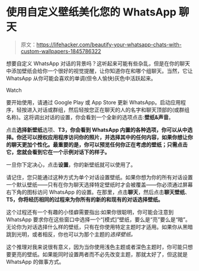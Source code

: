 # 使用自定义壁纸美化您的 WhatsApp 聊天

> 原文：<https://lifehacker.com/beautify-your-whatsapp-chats-with-custom-wallpapers-1845786322>

想要自定义 WhatsApp 对话的背景吗？这听起来可能有些杂乱，但是在你的聊天中添加壁纸会给你一个很好的视觉提醒，让你知道你在和哪个组聊天。当然，它让 WhatsApp 从你可能会喜欢的单调(但令人愉快)灰色中活跃起来。

Watch

要开始使用，请通过 Google Play 或 App Store 更新 WhatsApp。启动应用程序，轻按进入对话或群组，然后轻按您正在聊天的人的名字和聊天顶部的(或群组名称)。这将调出对话的设置，你会看到一个全新的选项点击:**壁纸&声音**。

点击**选择新壁纸**选项、**T3，你会看到 WhatsApp 内置的各种选项，你可以从中选择。你还可以授权应用程序访问你的照片，并选择其中的任何内容，如果你想让你的聊天更加个性化。最重要的是，你可以预览任何你正在考虑的壁纸；只需点击它，您就会看到它在一个示例对话下的样子。**

一旦你下定决心，点击**设置**，你的新壁纸就可以使用了。

请记住，您只能通过这种方式为单个对话设置壁纸。如果你想为你的所有对话设置一个默认壁纸——只有在你为聊天选择特定壁纸时才会被覆盖——你必须通过屏幕右下角的图标访问 WhatsApp 的设置。在那里，点击**聊天**，然后点击**聊天壁纸**、**T5，你将经历相同的过程来为你所有的新的和现有的对话选择壁纸。** 

这个过程还有一个有趣的小怪癖需要指出:如果你很聪明，你可能会注意到 WhatsApp 要求你在这些窗口中选择一个“[模式]”壁纸，要么是“亮”要么是“暗”。无论你为对话选择什么样的壁纸，只有在你使用特定主题时才适用。如果你从黑暗跳到光明，或者相反，你也可以为那个主题的*选择壁纸。*

这个推理对我来说很有意义，因为当你使用浅色主题或者深色主题时，你可能只想要更亮的壁纸。如果能同时设置两者而不必先改变主题，那就太好了，但这就是 WhatsApp 的做事方式。
